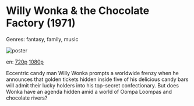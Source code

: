 # Willy Wonka &amp; the Chocolate Factory (1971)

Genres: fantasy, family, music

![poster](http://image.tmdb.org/t/p/w500/b94qXd1FcIwgzv0NYMUe2bjrzJR.jpg)

en:
  [720p](magnet:?xt=urn:btih:ED15BA2A7A2E92954FA60E9E3A6D8C0432028AE0&tr=udp://glotorrents.pw:6969/announce&tr=udp://tracker.opentrackr.org:1337/announce&tr=udp://torrent.gresille.org:80/announce&tr=udp://tracker.openbittorrent.com:80&tr=udp://tracker.coppersurfer.tk:6969&tr=udp://tracker.leechers-paradise.org:6969&tr=udp://p4p.arenabg.ch:1337&tr=udp://tracker.internetwarriors.net:1337)
  [1080p](magnet:?xt=urn:btih:506D61C50F8275E10DC63B25D3C5C2A7D1A778D7&tr=udp://glotorrents.pw:6969/announce&tr=udp://tracker.opentrackr.org:1337/announce&tr=udp://torrent.gresille.org:80/announce&tr=udp://tracker.openbittorrent.com:80&tr=udp://tracker.coppersurfer.tk:6969&tr=udp://tracker.leechers-paradise.org:6969&tr=udp://p4p.arenabg.ch:1337&tr=udp://tracker.internetwarriors.net:1337)
  


Eccentric candy man Willy Wonka prompts a worldwide frenzy when he announces that golden tickets hidden inside five of his delicious candy bars will admit their lucky holders into his top-secret confectionary. But does Wonka have an agenda hidden amid a world of Oompa Loompas and chocolate rivers?